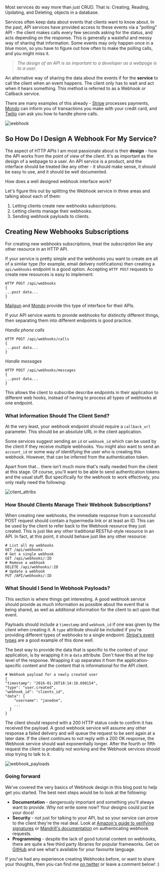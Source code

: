Most services do way more than just CRUD. That is: Creating, Reading, Updating, and Deleting, objects in a database.

Services often keep data about events that clients want to know about. In the past, API services have provided access to these events via a “polling” API - the client makes calls every few seconds asking for the status, and acts depending on the response. This is generally a wasteful and messy way of sharing that information. Some events may only happen once in a blue moon, so you have to figure out how often to make the polling calls, and you might miss it.

> _The design of an API is as important to a developer as a webpage is to a user._

An alternative way of sharing the data about the events if for the __service__ to call the client when an event happens. The client only has to wait and act when it hears something. This method is referred to as a Webhook or Callback service.

There are many examples of this already - [Stripe](https://stripe.com) processes payments, [Mondo](https://getmondo.co.uk/docs) can inform you of transactions you make with your credit card, and [Twilio](https://twilio.com) can ask you how to handle phone calls.

![webhook](http://i.imgur.com/BPvnmk6.png)

## So How Do I Design A Webhook For My Service?

The aspect of HTTP APIs I am most passionate about is their **design** - how the API works from the point of view of the client. It's as important as the design of a webpage to a user. An API service is a product, and the interface should be treated like any other - it should make sense, it should be easy to use, and it should be well documented.



How does a well designed webhook interface work?

Let's figure this out by splitting the Webhook service in three areas and talking about each of them:

1. Letting clients create new webhooks subscriptions.
2. Letting clients manage their webhooks.
3. Sending webhook payloads to clients.


## Creating New Webhooks Subscriptions

For creating new webhooks subscriptions, treat the *subscription* like any other resource in an HTTP API.

If your service is pretty simple and the webhooks you want to create are all of a similar type (for example, email delivery notifications) then creating a `api/webhooks` endpoint is a good option. Accepting `HTTP POST` requests to create new resources is easy to implement:

```
HTTP POST /api/webhooks
{
...post data...
}
```

[Mailgun](https://documentation.mailgun.com/api-webhooks.html#webhooks) and [Mondo](https://getmondo.co.uk/docs/#web-hooks) provide this type of interface for their APIs.

If your API service wants to provide webhooks for distinctly different things, then separating them into different endpoints is good practice.

_Handle phone calls_
```
HTTP POST /api/webhooks/calls
{
...post data...
}
```

_Handle messages_
```
HTTP POST /api/webhooks/messages
{
...post data...
}
```

This allows the client to subscribe describe endpoints in their application to different web hooks, instead of having to process all types of webhooks at one endpoint.

### What Information Should The Client Send?

At the very least, your webhook endpoint should require a `callback_url` parameter. This should be an absolute URL in the client application.

Some services suggest sending an `id` or `webhook_id` which can be used by the client if they receive multiple webhooks. You might also want to send an `account_id` or some way of identifying the user who is creating this webhook. However, that can be inferred from the authentication token.

Apart from that... there isn't much more that's really needed from the client at this stage. Of course, you'll want to be able to send authentication tokens and the usual stuff. But specifically for the webhook to work effectively, you only really need the following:

![client_attribs](http://i.imgur.com/pOf7oTD.png)

### How Should Clients Manage Their Webhook Subscriptions?

When creating new webhooks, the immediate response from a successful POST request should contain a hypermedia link or at least an ID. This can be used by the client to refer back to the Webhook resource they just created. This is just like any other traditional RESTful-style resource in an API. In fact, at this point, it should behave just like any other resource:

```
# List all my webhooks
GET /api/webhooks
# Get a single webhook
GET /api/webhooks/:ID
# Remove a webhook
DELETE /api/webhooks/:ID
# Update a webhook
PUT /API/webhooks/:ID
```

### What Should I Send In Webhook Payloads?

This section is where things get interesting. A good webhook service should provide as much information as possible about the event that is being shared, as well as additional information for the client to act upon that event.

Payloads should include a `timestamp` and `webhook_id` if one was given by the client when creating it. A `type` attribute should be included if you're providing different types of webhooks to a single endpoint. [Stripe's event types](https://stripe.com/docs/api#event_types) are a good example of this done well.

The best way to provide the data that is specific to the context of your application, is by wrapping it in a `data` attribute. Don't have this at the top level of the response. Wrapping it up separates it from the application-specific content and the content that is informational for the API client.

```
# Webhook payload for a newly created user
{
"timestamp": "2016-01-26T18:14:10.698154",
"type": "user.created",
"webhook_id": "clients_id",
"data": {
    "username": "janedoe",
    ...
  }
}
```

The client should respond with a 200 HTTP status code to confirm it has received the payload. A good webhook service will assume any other response a failed delivery and will queue the request to be sent again at a later date. If the client continues to not reply with a 200 OK response, the Webhook service should wait exponentially longer. After the fourth or fifth request the client is probably not working and the Webhook services should stop trying to talk to it.

![webhook_payloads](http://i.imgur.com/ydp37PF.png)


### Going forward

We've covered the very basics of Webhook design in this blog post to help get you  started. The best next steps would be to look at the following:

- __Documentation__ - dangerously important and something you'll always want to provide. Why not write some now? Your designs could just be your docs!
- __Security__ - not just for talking to your API, but so your service can prove to the client they're the real deal. Look at [Amazon's guide to verifying signatures](http://docs.aws.amazon.com/sns/latest/dg/SendMessageToHttp.verify.signature.html) or [Mandrill's documentation](https://mandrill.zendesk.com/hc/en-us/articles/205583257-How-to-Authenticate-Webhook-Requests) on authenticating webhook requests.
- __Programming__ - despite the lack of good tutorial content on webhooks, there are quite a few third party libraries for popular frameworks. Get on [GitHub](https://github.com) and see what's available for your favourite language.

If you've had any experience creating Webhooks before, or want to share your thoughts, then you can find me [on twitter](https://twitter.com/phalt_) or leave a comment below! :)
